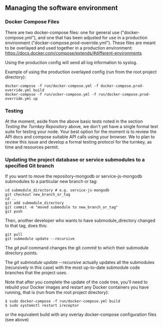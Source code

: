 

## Managing the software environment

### Docker Compose Files

There are two docker-compose files: one for general use ("docker-compose.yml"), and one that has been adjusted for use in a production environment ("docker-compose.prod-override.yml"). These files are meant to be overlayed and used together in a production environment: https://docs.docker.com/compose/extends/#different-environments

Using the production config will send all log information to syslog.

Example of using the production overlayed config (run from the root project directory):

```
docker-compose -f run/docker-compose.yml -f docker-compose.prod-override.yml build
docker-compose -f run/ocker-compose.yml -f run/docker-compose.prod-override.yml up
```

### Testing

At the moment, aside from the above basic tests noted in the section *Testing the Turnkey Repository* above,
we don't yet have a single formal test suite for testing your node. Your best option for the moment is to review the API docs and compose suitable API calls using your browser. We to plan to review this issue and develop a formal testing protocol for the turnkey, as time and resources permit.

### Updating the project database or service submodules to a specified Git branch

If you want to move the repository-mongodb or service-js-mongodb submodules to a particular new branch or tag:

```
cd submodule_directory # e.g. service-js-mongodb
git checkout new_branch_or_tag
cd ..
git add submodule_directory
git commit -m "moved submodule to new_branch_or_tag"
git push
```

Then, another developer who wants to have submodule_directory changed to that tag, does this:

```
git pull
git submodule update --recursive
```

The *git pull* command changes the git *commit* to which their submodule directory points.

The *git submodule update --recursive* actually updates all the submodules (recursively in this case) 
with the most up-to-date submodule code branches that the project uses.

Note that after you complete the update of the code tree, you'll need to rebuild your Docker images 
and restart any Docker containers you have running, that is (run from the root project directory):

```
$ sudo docker-compose -f run/docker-compose.yml build
$ sudo systemctl restart ireceptor
```

or the equivalent build with any overlay docker-compose configuration files (see above)